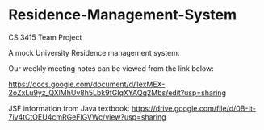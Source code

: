 # Residence-Management-System
CS 3415 Team Project

A mock University Residence management system.

Our weekly meeting notes can be viewed from the link below:

https://docs.google.com/document/d/1exMEX-2oZxLu9yz_QXlMhUv8h5Lbk9fGlqXYAQq2Mbs/edit?usp=sharing

JSF information from Java textbook:
https://drive.google.com/file/d/0B-It-7iv4tCtOEU4cmRGeFlGVWc/view?usp=sharing
